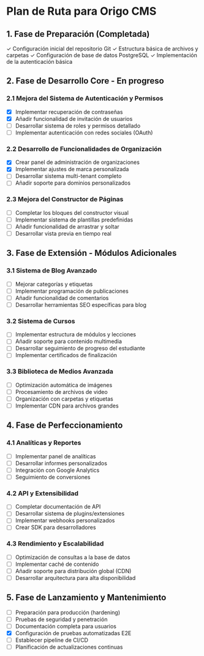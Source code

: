 # Plan de Ruta para Origo CMS

## 1. Fase de Preparación (Completada)
✓ Configuración inicial del repositorio Git
✓ Estructura básica de archivos y carpetas
✓ Configuración de base de datos PostgreSQL
✓ Implementación de la autenticación básica

## 2. Fase de Desarrollo Core - En progreso
### 2.1 Mejora del Sistema de Autenticación y Permisos
- [x] Implementar recuperación de contraseñas
- [x] Añadir funcionalidad de invitación de usuarios
- [ ] Desarrollar sistema de roles y permisos detallado
- [ ] Implementar autenticación con redes sociales (OAuth)

### 2.2 Desarrollo de Funcionalidades de Organización
- [x] Crear panel de administración de organizaciones
- [x] Implementar ajustes de marca personalizada
- [ ] Desarrollar sistema multi-tenant completo
- [ ] Añadir soporte para dominios personalizados

### 2.3 Mejora del Constructor de Páginas
- [ ] Completar los bloques del constructor visual
- [ ] Implementar sistema de plantillas predefinidas
- [ ] Añadir funcionalidad de arrastrar y soltar
- [ ] Desarrollar vista previa en tiempo real

## 3. Fase de Extensión - Módulos Adicionales
### 3.1 Sistema de Blog Avanzado
- [ ] Mejorar categorías y etiquetas
- [ ] Implementar programación de publicaciones
- [ ] Añadir funcionalidad de comentarios
- [ ] Desarrollar herramientas SEO específicas para blog

### 3.2 Sistema de Cursos
- [ ] Implementar estructura de módulos y lecciones
- [ ] Añadir soporte para contenido multimedia
- [ ] Desarrollar seguimiento de progreso del estudiante
- [ ] Implementar certificados de finalización

### 3.3 Biblioteca de Medios Avanzada
- [ ] Optimización automática de imágenes
- [ ] Procesamiento de archivos de video
- [ ] Organización con carpetas y etiquetas
- [ ] Implementar CDN para archivos grandes

## 4. Fase de Perfeccionamiento
### 4.1 Analíticas y Reportes
- [ ] Implementar panel de analíticas
- [ ] Desarrollar informes personalizados
- [ ] Integración con Google Analytics
- [ ] Seguimiento de conversiones

### 4.2 API y Extensibilidad
- [ ] Completar documentación de API
- [ ] Desarrollar sistema de plugins/extensiones
- [ ] Implementar webhooks personalizados
- [ ] Crear SDK para desarrolladores

### 4.3 Rendimiento y Escalabilidad
- [ ] Optimización de consultas a la base de datos
- [ ] Implementar caché de contenido
- [ ] Añadir soporte para distribución global (CDN)
- [ ] Desarrollar arquitectura para alta disponibilidad

## 5. Fase de Lanzamiento y Mantenimiento
- [ ] Preparación para producción (hardening)
- [ ] Pruebas de seguridad y penetración
- [ ] Documentación completa para usuarios
- [x] Configuración de pruebas automatizadas E2E
- [ ] Establecer pipeline de CI/CD
- [ ] Planificación de actualizaciones continuas